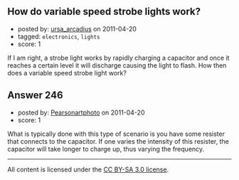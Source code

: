 ## How do variable speed strobe lights work?

- posted by: [ursa_arcadius](https://stackexchange.com/users/-1/68-ursa-arcadius) on 2011-04-20
- tagged: `electronics`, `lights`
- score: 1

If I am right, a strobe light works by rapidly charging a capacitor and once it reaches a certain level it will discharge causing the light to flash.  How then does a variable speed strobe light work?


## Answer 246

- posted by: [Pearsonartphoto](https://stackexchange.com/users/-1/67-pearsonartphoto) on 2011-04-20
- score: 1

What is typically done with this type of scenario is you have some resister that connects to the capacitor. If one varies the intensity of this resister, the capacitor will take longer to charge up, thus varying the frequency.



---

All content is licensed under the [CC BY-SA 3.0 license](https://creativecommons.org/licenses/by-sa/3.0/).
